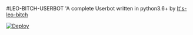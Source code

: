 #LEO-BITCH-USERBOT
'A complete Userbot written in python3.6+ by [It's-leo-bitch](https://t.me/WONKRU_HERE)

[![Deploy](https://www.herokucdn.com/deploy/button.svg)](https://heroku.com/deploy?template=https://github.com/No-OnE-Kn0wS-Me/OzmBot)
